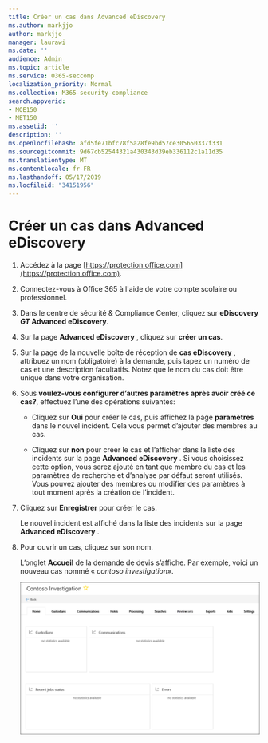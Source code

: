 ```yaml
---
title: Créer un cas dans Advanced eDiscovery
ms.author: markjjo
author: markjjo
manager: laurawi
ms.date: ''
audience: Admin
ms.topic: article
ms.service: O365-seccomp
localization_priority: Normal
ms.collection: M365-security-compliance
search.appverid:
- MOE150
- MET150
ms.assetid: ''
description: ''
ms.openlocfilehash: afd5fe71bfc78f5a28fe9bd57ce305650337f331
ms.sourcegitcommit: 9d67cb52544321a430343d39eb336112c1a11d35
ms.translationtype: MT
ms.contentlocale: fr-FR
ms.lasthandoff: 05/17/2019
ms.locfileid: "34151956"
---
```

# <a name="create-a-new-case-in-advanced-ediscovery"></a>Créer un cas dans Advanced eDiscovery  

1. Accédez à la page [https://protection.office.com](https://protection.office.com).
    
2. Connectez-vous à Office 365 à l'aide de votre compte scolaire ou professionnel.
    
3. Dans le centre de sécurité & Compliance Center, cliquez sur **eDiscovery _GT_ Advanced eDiscovery**.
 
4. Sur la page **Advanced eDiscovery** , cliquez sur **créer un cas**.
    
5. Sur la page de la nouvelle boîte de réception de **cas eDiscovery** , attribuez un nom (obligatoire) à la demande, puis tapez un numéro de cas et une description facultatifs. Notez que le nom du cas doit être unique dans votre organisation.

6. Sous **voulez-vous configurer d’autres paramètres après avoir créé ce cas?**, effectuez l’une des opérations suivantes:

    - Cliquez sur **Oui** pour créer le cas, puis affichez la page **paramètres** dans le nouvel incident. Cela vous permet d’ajouter des membres au cas.
    
    - Cliquez sur **non** pour créer le cas et l’afficher dans la liste des incidents sur la page **Advanced eDiscovery** . Si vous choisissez cette option, vous serez ajouté en tant que membre du cas et les paramètres de recherche et d’analyse par défaut seront utilisés. Vous pouvez ajouter des membres ou modifier des paramètres à tout moment après la création de l’incident.

7. Cliquez sur **Enregistrer** pour créer le cas.

    Le nouvel incident est affiché dans la liste des incidents sur la page **Advanced eDiscovery** . 

8. Pour ouvrir un cas, cliquez sur son nom. 

    L’onglet **Accueil** de la demande de devis s’affiche. Par exemple, voici un nouveau cas nommé « *contoso investigation*».

    ![Onglet Accueil pour un nouveau cas dans Advanced eDiscovery](../media/newAeDcase.png)
